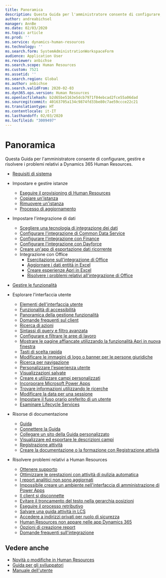 ```yaml
---
title: Panoramica
description: Questa Guida per l'amministratore consente di configurare, gestire e risolvere i problemi relativi a Dynamics 365 Human Resources.
author: andreabichsel
manager: AnnBe
ms.date: 02/03/2020
ms.topic: article
ms.prod: ''
ms.service: dynamics-human-resources
ms.technology: ''
ms.search.form: SystemAdministrationWorkspaceForm
audience: Application User
ms.reviewer: anbichse
ms.search.scope: Human Resources
ms.custom: 7521
ms.assetid: ''
ms.search.region: Global
ms.author: anbichse
ms.search.validFrom: 2020-02-03
ms.dyn365.ops.version: Human Resources
ms.openlocfilehash: b2d65be5163e5dcb7971f04ebcad2fce55a06dad
ms.sourcegitcommit: 40163705a134c9874fd33be80c7ae59ccce22c21
ms.translationtype: HT
ms.contentlocale: it-IT
ms.lasthandoff: 02/03/2020
ms.locfileid: "3009497"
---
```

# <a name="overview"></a>Panoramica

Questa Guida per l'amministratore consente di configurare, gestire e risolvere i problemi relativi a Dynamics 365 Human Resources.

- [Requisiti di sistema](hr-admin-system-requirements.md)

- Impostare e gestire istanze
  - [Eseguire il provisioning di Human Resources](hr-admin-setup-provision.md)
  - [Copiare un'istanza](hr-admin-setup-copy-instance.md)
  - [Rimuovere un'istanza](hr-admin-setup-remove-instance.md)
  - [Processo di aggiornamento](hr-admin-setup-update-process.md)

- Impostare l'integrazione di dati
  - [Scegliere una tecnologia di integrazione dei dati](hr-admin-integration-choose-technology.md)
  - [Configurare l'integrazione di Common Data Service](hr-admin-integration-common-data-service.md)
  - [Configurare l'integrazione con Finance](hr-admin-integration-finance.md)
  - [Configurare l'integrazione con Dayforce](hr-admin-integration-dayforce.md)
  - [Creare un'app di esportazione dati ricorrente](hr-admin-integration-recurring-data-export.md)
  - Integrazione con Office
    - [Esercitazione sull'integrazione di Office](../dev-itpro/office-integration/office-integration-tutorial.md?toc=/dynamics365/unified-operations/talent/toc.json)
    - [Aggiornare i dati entità in Excel](../dev-itpro/office-integration/use-excel-add-in.md?toc=/dynamics365/unified-operations/talent/toc.json)
    - [Creare esperienze Apri in Excel](../dev-itpro/office-integration/office-integration-edit-excel.md?toc=/dynamics365/unified-operations/talent/toc.json)
    - [Risolvere i problemi relativi all'integrazione di Office](../dev-itpro/office-integration/office-integration-troubleshooting.md?toc=/dynamics365/unified-operations/talent/toc.json)

- [Gestire le funzionalità](hr-admin-manage-features.md)

- Esplorare l'interfaccia utente
  - [Elementi dell'interfaccia utente](../fin-ops-core/fin-ops/get-started/user-interface-elements.md?toc=/dynamics365/human-resources/toc.json)
  - [Funzionalità di accessibilità](../fin-ops-core/fin-ops/get-started/accessibility-features.md?toc=/dynamics365/human-resources/toc.json)
  - [Panoramica della gestione funzionalità](../fin-ops-core/fin-ops/get-started/feature-management/feature-management-overview.md?toc=/dynamics365/human-resources/toc.json)
  - [Domande frequenti sul client](../fin-ops-core/fin-ops/get-started/client-faq.md?toc=/dynamics365/human-resources/toc.json)
  - [Ricerca di azioni](../fin-ops-core/fin-ops/get-started/action-search.md?toc=/dynamics365/human-resources/toc.json)
  - [Sintassi di query e filtro avanzata](../fin-ops-core/fin-ops/get-started/advanced-filtering-query-options.md?toc=/dynamics365/human-resources/toc.json)
  - [Configurare e filtrare le aree di lavoro](../fin-ops-core/fin-ops/get-started/configure-filter-workspaces.md?toc=/dynamics365/financehuman-resources/toc.json)
  - [Mostrare le pagine affiancate utilizzando la funzionalità Apri in nuova finestra](../fin-ops-core/fin-ops/get-started/display-pages-side-by-side.md?toc=/dynamics365/human-resources/toc.json)
  - [Tasti di scelta rapida](../fin-ops-core/fin-ops/get-started/shortcut-keys.md?toc=/dynamics365/human-resources/toc.json)
  - [Modificare le immagini di logo o banner per le persone giuridiche](../fin-ops-core/fin-ops/get-started/tasks/change-banner-or-logo.md?toc=/dynamics365/human-resources/toc.json)
  - [Ricerca per navigazione](../fin-ops-core/fin-ops/get-started/navigation-search.md?toc=/dynamics365/human-resources/toc.json)
  - [Personalizzare l'esperienza utente](../fin-ops-core/fin-ops/get-started/personalize-user-experience.md?toc=/dynamics365/human-resources/toc.json)
  - [Visualizzazioni salvate](../fin-ops-core/fin-ops/get-started/saved-views.md?toc=/dynamics365/human-resources/toc.json)
  - [Creare e utilizzare campi personalizzati](../fin-ops-core/fin-ops/get-started/user-defined-fields.md?toc=/dynamics365/human-resources/toc.json)
  - [Incorporare Microsoft Power Apps](../fin-ops-core/fin-ops/get-started/embed-power-apps.md?toc=/dynamics365/human-resources/toc.json)
  - [Trovare informazioni utilizzando le ricerche](../fin-ops-core/fin-ops/get-started/use-lookups-to-find-information.md?toc=/dynamics365/human-resources/toc.json)
  - [Modificare la data per una sessione](../fin-ops-core/fin-ops/organization-administration/tasks/change-date-session.md?toc=/dynamics365/human-resources/toc.json)
  - [Impostare il fuso orario preferito di un utente](../fin-ops-core/fin-ops/organization-administration/tasks/set-users-preferred-time-zone.md?toc=/dynamics365/human-resources/toc.json)
  - [Esaminare Lifecycle Services](../fin-ops-core/dev-itpro/lifecycle-services/lcs-works-lcs.md?toc=/dynamics365/human-resources/toc.json)

- Risorse di documentazione
  - [Guida](../fin-ops-core/fin-ops/get-started/help-overview.md?toc=/dynamics365/human-resources/toc.json)
  - [Connettere la Guida](../fin-ops-core/fin-ops/get-started/help-connect.md?toc=/dynamics365/human-resources/toc.json)
  - [Collegare un sito della Guida personalizzato](../fin-ops-core/fin-ops/get-started/help-custom.md?toc=/dynamics365/human-resources/toc.json        )
  - [Visualizzare ed esportare le descrizioni campi](../fin-ops-core/fin-ops/get-started/view-export-field-descriptions.md?toc=/dynamics365/human-resources/toc.json)
  - [Registrazione attività](../fin-ops-core/dev-itpro/user-interface/task-recorder.md?toc=/dynamics365/human-resources/toc.json)
  - [Creare la documentazione o la formazione con Registrazione attività](../fin-ops-core/dev-itpro/user-interface/task-recorder-training-docs.md?toc=/dynamics365/human-resources/toc.json)

- Risolvere problemi relativi a Human Resources
  - [Ottenere supporto](hr-admin-troubleshooting-support.md)
  - [Ottimizzare le prestazioni con attività di pulizia automatica](hr-admin-troubleshooting-batch-history.md)
  - [I report analitici non sono aggiornati](hr-admin-troubleshooting-analytic-reports.md)
  - [Impossibile creare un ambiente nell'interfaccia di amministrazione di Power Apps](hr-admin-troubleshooting-power-apps.md)
  - [Il client si disconnette](hr-admin-troubleshooting-disconnect.md)
  - [Evitare il troncamento del testo nella gerarchia posizioni](hr-admin-troubleshooting-truncate.md)
  - [Eseguire il processo retributivo](hr-admin-troubleshooting-compensation.md)
  - [Salvare una guida attività in LCS](hr-admin-troubleshooting-task-guide.md)
  - [Accedere a indirizzi privati per ruolo di sicurezza](hr-admin-troubleshooting-private-addresses.md)
  - [Human Resources non appare nelle app Dynamics 365](hr-admin-troubleshooting-not-in-apps.md)
  - [Opzioni di creazione report](hr-admin-troubleshooting-reporting.md)
  - [Domande frequenti sull'integrazione](hr-admin-troubleshooting-integration.md)

## <a name="see-also"></a>Vedere anche

- [Novità o modifiche in Human Resources](hr-admin-whats-new.md)
- [Guida per gli sviluppatori](hr-developer-overview.md)
- [Manuale dell'utente](hr-hrpro-overview.md)